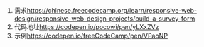 1. 需求<https://chinese.freecodecamp.org/learn/responsive-web-design/responsive-web-design-projects/build-a-survey-form>
2. 代码地址<https://codepen.io/pocowi/pen/yLXxZVz>
3. 示例<https://codepen.io/freeCodeCamp/pen/VPaoNP>
